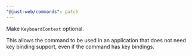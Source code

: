 ```yaml
---
"@just-web/commands": patch
---
```


Make `KeyboardContext` optional.

This allows the command to be used in an application that does not need key binding support,
even if the command has key bindings.
